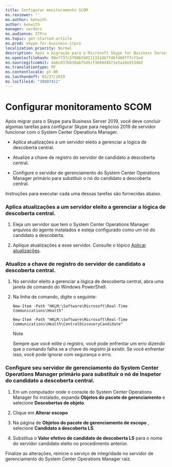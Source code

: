 ```yaml
---
title: Configurar monitoramento SCOM
ms.reviewer: ''
ms.author: kenwith
author: kenwith
manager: serdars
ms.audience: ITPro
ms.topic: get-started-article
ms.prod: skype-for-business-itpro
localization_priority: Normal
description: Após a migração para o Microsoft Skype for Business Server 2019, você deve concluir algumas tarefas para configurar Skype para negócios 2019 de servidor funcionar com o System Center Operations Manager.
ms.openlocfilehash: 80ef737c57006550111331db7f46fd607f7cf1ed
ms.sourcegitcommit: da8c037bb30abf5d5cf3b60d4b71e3a10e553402
ms.translationtype: MT
ms.contentlocale: pt-BR
ms.lasthandoff: 03/27/2019
ms.locfileid: "30887411"
---
```

# <a name="configure-scom-monitoring"></a>Configurar monitoramento SCOM

Após migrar para o Skype para Business Server 2019, você deve concluir algumas tarefas para configurar Skype para negócios 2019 de servidor funcionar com o System Center Operations Manager.
  
- Aplica atualizações a um servidor eleito a gerenciar a lógica de descoberta central.
    
- Atualize a chave de registro do servidor de candidato a descoberta central.
    
- Configure o servidor de gerenciamento do System Center Operations Manager primário para substituir o nó do candidato a descoberta central.
    
Instruções para executar cada uma dessas tarefas são fornecidas abaixo.
  
### <a name="apply-updates-to-a-server-elected-to-manage-the-central-discovery-logic"></a>Aplica atualizações a um servidor eleito a gerenciar a lógica de descoberta central.

1. Eleja um servidor que tem o System Center Operations Manager arquivos do agente instalados e esteja configurado como um nó do candidato a descoberta. 
    
2. Aplique atualizações a esse servidor. Consulte o tópico [Aplicar atualizações](apply-updates.md).
    
### <a name="update-the-central-discovery-candidate-server-registry-key"></a>Atualize a chave de registro do servidor de candidato a descoberta central.

1. No servidor eleito a gerenciar a lógica de descoberta central, abra uma janela de comando do Windows PowerShell. 
    
2. Na linha de comando, digite o seguinte:
    
   ```
   New-Item -Path "HKLM:\Software\Microsoft\Real-Time Communications\Health"
   ```

   ```
   New-Item -Path "HKLM:\Software\Microsoft\Real-Time Communications\Health\CentralDiscoveryCandidate"
   ```

    > [!NOTE]
    > Sempre que você edite o registro, você pode enfrentar um erro dizendo que o comando falha se a chave do registro já existir. Se você enfrentar isso, você pode ignorar com segurança o erro. 
  
### <a name="configure-your-primary-system-center-operations-manager-management-server-to-override-the-candidate-central-discovery-watcher-node"></a>Configure seu servidor de gerenciamento do System Center Operations Manager primário para substituir o nó de Inspetor do candidato a descoberta central.

1. Em um computador onde o console do System Center Operations Manager foi instalado, expanda **Objetos do pacote de gerenciamento** e selecione **Descobertas de objeto**.
    
2. Clique em **Alterar escopo**
    
3. Na página de **Objetos do pacote de gerenciamento de escopo** , selecione **Candidato a descoberta LS**.
    
4. Substitua o **Valor efetivo de candidato de descoberta LS** para o nome do servidor candidato eleito no procedimento anterior. 
    
Finalize as alterações, reinicie o serviço de integridade no servidor de gerenciamento do System Center Operations Manager raiz.
  

